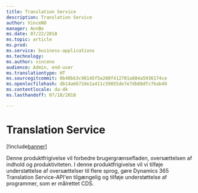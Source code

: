 ```yaml
---
title: Translation Service
description: Translation Service
author: VinceNO
manager: AnnBe
ms.date: 07/22/2018
ms.topic: article
ms.prod: 
ms.service: business-applications
ms.technology: 
ms.author: vinceno
audience: Admin, end-user
ms.translationtype: HT
ms.sourcegitcommit: 0b40bb3c98145f5a260f412701a884a5936174ce
ms.openlocfilehash: db14a6672de1a411c59855de7e7db88dfc7bab49
ms.contentlocale: da-dk
ms.lasthandoff: 07/18/2018

---
```

#  <a name="translation-service"></a>Translation Service

[!include[banner](../../includes/banner.md)]

Denne produktfrigivelse vil forbedre brugergrænsefladen, oversættelsen af indhold og produktiviteten. I denne produktfrigivelse vil vi tilføje understøttelse af oversættelser til flere sprog, gøre Dynamics 365 Translation Service-API'en tilgængelig og tilføje understøttelse af programmer, som er målrettet CDS. 

